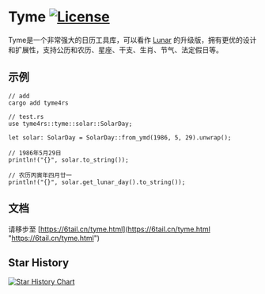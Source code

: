# Tyme [![License](https://img.shields.io/badge/license-MIT-4EB1BA.svg?style=flat-square)](https://github.com/6tail/tyme4rs/blob/master/LICENSE)

Tyme是一个非常强大的日历工具库，可以看作 [Lunar](https://6tail.cn/calendar/api.html "https://6tail.cn/calendar/api.html") 的升级版，拥有更优的设计和扩展性，支持公历和农历、星座、干支、生肖、节气、法定假日等。

## 示例

    // add
    cargo add tyme4rs
     
    // test.rs
    use tyme4rs::tyme::solar::SolarDay;
     
    let solar: SolarDay = SolarDay::from_ymd(1986, 5, 29).unwrap();
     
    // 1986年5月29日
    println!("{}", solar.to_string());
    
    // 农历丙寅年四月廿一
    println!("{}", solar.get_lunar_day().to_string());
     

## 文档

请移步至 [https://6tail.cn/tyme.html](https://6tail.cn/tyme.html "https://6tail.cn/tyme.html")

## Star History

[![Star History Chart](https://api.star-history.com/svg?repos=6tail/tyme4rs&type=Date)](https://star-history.com/#6tail/tyme4rs&Date)
